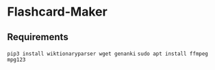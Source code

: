 # Flashcard-Maker
## Requirements
`pip3 install wiktionaryparser wget genanki`
`sudo apt install ffmpeg mpg123`
